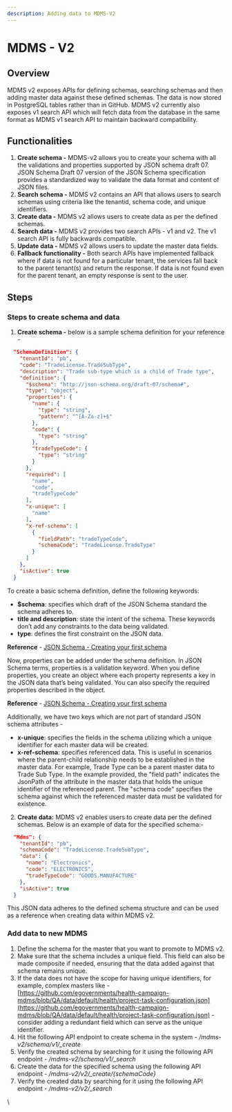 ```yaml
---
description: Adding data to MDMS-V2
---
```


# MDMS - V2

## Overview

MDMS v2 exposes APIs for defining schemas, searching schemas and then adding master data against these defined schemas. The data is now stored in PostgreSQL tables rather than in GitHub. MDMS v2 currently also exposes v1 search API which will fetch data from the database in the same format as MDMS v1 search API to maintain backward compatibility.&#x20;

## **Functionalities**

1. **Create schema -** MDMS-v2 allows you to create your schema with all the validations and properties supported by JSON schema draft 07. JSON Schema Draft 07 version of the JSON Schema specification provides a standardized way to validate the data format and content of JSON files.
2. **Search schema -** MDMS v2 contains an API that allows users to search schemas using criteria like the tenantid, schema code, and unique identifiers.
3. **Create data -** MDMS v2 allows users to create data as per the defined schemas.&#x20;
4. **Search data -** MDMS v2 provides two search APIs - v1 and v2.  The v1 search API is fully backwards compatible.
5. **Update data -** MDMS v2 allows users to update the master data fields.
6. **Fallback functionality -** Both search APIs have implemented fallback where if data is not found for a particular tenant, the services fall back to the parent tenant(s) and return the response. If data is not found even for the parent tenant, an empty response is sent to the user.

## Steps

### Steps to create schema and data

1. **Create schema -** below is a sample schema definition for your reference -

```json
  "SchemaDefinition": {
    "tenantId": "pb",
    "code": "TradeLicense.TradeSubType",
    "description": "Trade sub-type which is a child of Trade type",
    "definition": {
      "$schema": "http://json-schema.org/draft-07/schema#",
      "type": "object",
      "properties": {
        "name": {
          "type": "string",
          "pattern": "^[A-Za-z]+$"
        },
        "code": {
          "type": "string"
        },
        "tradeTypeCode": {
          "type": "string"
        }
      },
      "required": [
        "name",
        "code",
        "tradeTypeCode"
      ],
      "x-unique": [
        "name"
      ],
      "x-ref-schema": [
        {
          "fieldPath": "tradeTypeCode",
          "schemaCode": "TradeLicense.TradeType"
        }
      ]
    },
    "isActive": true
  }
```

To create a basic schema definition, define the following keywords:

* **$schema**: specifies which draft of the JSON Schema standard the schema adheres to.
* **title and description**: state the intent of the schema. These keywords don’t add any constraints to the data being validated.
* **type**: defines the first constraint on the JSON data.

**Reference** - [<img src="https://json-schema.org/favicon.ico" alt="" data-size="line">JSON Schema - Creating your first schema](https://json-schema.org/learn/getting-started-step-by-step#create)

Now, properties can be added under the schema definition. In JSON Schema terms, properties is a validation keyword. When you define properties, you create an object where each property represents a key in the JSON data that’s being validated. You can also specify the required properties described in the object.

**Reference** - [<img src="https://json-schema.org/favicon.ico" alt="" data-size="line">JSON Schema - Creating your first schema](https://json-schema.org/learn/getting-started-step-by-step#define)

Additionally, we have two keys which are not part of standard JSON schema attributes -

* **x-unique**: specifies the fields in the schema utilizing which a unique identifier for each master data will be created.
* **x-ref-schema**: specifies referenced data. This is useful in scenarios where the parent-child relationship needs to be established in the master data. For example, Trade Type can be a parent master data to Trade Sub Type. In the example provided, the "field path" indicates the JsonPath of the attribute in the master data that holds the unique identifier of the referenced parent. The "schema code" specifies the schema against which the referenced master data must be validated for existence.

2. **Create data:** MDMS v2 enables users to create data per the defined schemas. Below is an example of data for the specified schema:-

```json
  "Mdms": {
    "tenantId": "pb",
    "schemaCode": "TradeLicense.TradeSubType",
    "data": {
      "name": "Electronics",
      "code": "ELECTRONICS",
      "tradeTypeCode": "GOODS.MANUFACTURE"
    },
    "isActive": true
  }
```

This JSON data adheres to the defined schema structure and can be used as a reference when creating data within MDMS v2.

### Add data to new MDMS

1. Define the schema for the master that you want to promote to MDMS v2.
2. Make sure that the schema includes a unique field. This field can also be made composite if needed, ensuring that the data added against that schema remains unique.
3. If the data does not have the scope for having unique identifiers, for example, complex masters like - [https://github.com/egovernments/health-campaign-mdms/blob/QA/data/default/health/project-task-configuration.json](https://github.com/egovernments/health-campaign-mdms/blob/QA/data/default/health/project-task-configuration.json) - consider adding a redundant field which can serve as the unique identifier.
4. Hit the following API endpoint to create schema in the system - _/mdms-v2/schema/v1/\_create_
5. Verify the created schema by searching for it using the following API endpoint - _/mdms-v2/schema/v1/\_search_
6. Create the data for the specified schema using the following API endpoint - _/mdms-v2/v2/\_create/{schemaCode}_
7. Verify the created data by searching for it using the following API endpoint - _/mdms-v2/v2/\_search_

\
